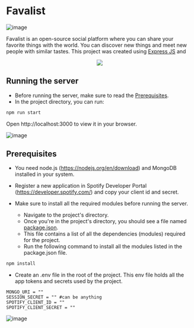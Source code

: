 # Favalist

![image](https://github.com/thenithinbalaji/Favalist/assets/73932121/47ed4ade-b526-46cc-92b3-f84f9d7061ae)


Favalist is an open-source social platform where you can share your favorite things with the world. You can discover new things and meet new people with similar tastes. This project was created using [Express JS](https://expressjs.com/) and
 <p align="center">
  <a href="#">
    <img src="https://skillicons.dev/icons?i=html,tailwind,js,angular,express,nodejs,mongodb" />
  </a>
</p>

## Running the server

+ Before running the server, make sure to read the [Prerequisites](#Prerequisites). 
+ In the project directory, you can run:

```bash
npm run start
```
Open http://localhost:3000 to view it in your browser.

![image](https://github.com/thenithinbalaji/Favalist/assets/73932121/d6e93d22-d8aa-4ce9-bb7f-380bb4035723)

## Prerequisites

+ You need node.js (https://nodejs.org/en/download) and MongoDB installed in your system. 
+ Register a new application in Spotify Developer Portal (https://developer.spotify.com/) and copy your client id and secret. 

+ Make sure to install all the required modules before running the server. 
  + Navigate to the project's directory. 
  + Once you're in the project's directory, you should see a file named [package.json](package.json). 
  + This file contains a list of all the dependencies (modules) required for the project. 
  + Run the following command to install all the modules listed in the package.json file. 

```bash
npm install
```

+ Create an .env file in the root of the project. This env file holds all the app tokens and secrets used by the project.

```text
MONGO_URI = "" 
SESSION_SECRET = "" #can be anything
SPOTIFY_CLIENT_ID = ""
SPOTIFY_CLIENT_SECRET = ""
```

![image](https://github.com/thenithinbalaji/Favalist/assets/73932121/4213e7ef-bee8-41c2-97eb-083f2099595f)

